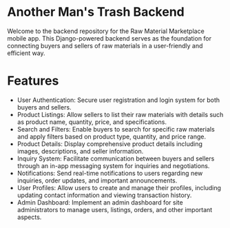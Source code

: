 # Another Man's Trash Backend
Welcome to the backend repository for the Raw Material Marketplace mobile app. This Django-powered backend serves as the foundation for connecting buyers and sellers of raw materials in a user-friendly and efficient way.
# Features
- User Authentication: Secure user registration and login system for both buyers and sellers.
- Product Listings: Allow sellers to list their raw materials with details such as product name, quantity, price, and specifications.
- Search and Filters: Enable buyers to search for specific raw materials and apply filters based on product type, quantity, and price range.
- Product Details: Display comprehensive product details including images, descriptions, and seller information.
- Inquiry System: Facilitate communication between buyers and sellers through an in-app messaging system for inquiries and negotiations.
- Notifications: Send real-time notifications to users regarding new inquiries, order updates, and important announcements.
- User Profiles: Allow users to create and manage their profiles, including updating contact information and viewing transaction history.
- Admin Dashboard: Implement an admin dashboard for site administrators to manage users, listings, orders, and other important aspects.
